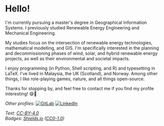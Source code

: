 # Hello!

I'm currently pursuing a master's degree in Geographical Information Systems. I previously studied Renewable Energy Engineering and Mechanical Engineering.

My studies focus on the intersection of renewable energy technologies, mathematical modelling, and GIS. I'm specifically interested in the planning and decommissioning phases of wind, solar, and hybrid renewable energy projects, as well as their environmental and societal impacts.

I enjoy programming (in Python, Shell scripting, and R) and typesetting in LaTeX. I've lived in Malaysia, the UK (Scotland), and Norway. Among other things, I like role-playing games, nature, and all things open-source.

Thanks for stopping by, and feel free to contact me if you find my profile interesting! 😄💚

*Other profiles:*
[![GitLab](https://img.shields.io/badge/GitLab-white?logo=gitlab)](https://gitlab.com/nithiya)
[![LinkedIn](https://img.shields.io/badge/LinkedIn-white?logo=linkedin&logoColor=blue)](https://www.linkedin.com/in/nmstreethran/)

*Text: [CC-BY-4.0](https://creativecommons.org/licenses/by/4.0/)* \
*Badges: [Shields.io](https://shields.io/) ([CC0-1.0](https://creativecommons.org/publicdomain/zero/1.0/))*
